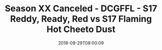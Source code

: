 ---
title: Season XX Canceled - DCGFFL - S17 Reddy, Ready, Red vs S17 Flaming Hot Cheeto
  Dust
teams-score:
- team: _teams/s17-red.md
  score:
- team: _teams/s17-orange.md
  score: 6
mvp: M. Hofberg (Red); J. Hendee (Orange)
game-ball: J. Walker (Red); K. Miller (Orange)
sportsperson: M. Andrews (Red); A. Livingstone (Orange)
season: 17
week: 2
date: '2018-09-29T08:00:09'
pageid: season-17-week-2-september-28-30-2018-6704-vs-6698
---
